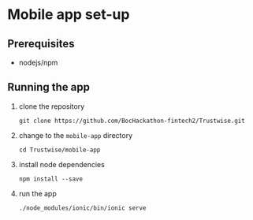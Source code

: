 # Mobile app set-up

## Prerequisites

* nodejs/npm

## Running the app

1. clone the repository
    ```
    git clone https://github.com/BocHackathon-fintech2/Trustwise.git
    ```
2. change to the `mobile-app` directory
    ```
    cd Trustwise/mobile-app
    ```
3. install node dependencies
    ```
    npm install --save
    ```
4. run the app
    ```
    ./node_modules/ionic/bin/ionic serve
    ```
